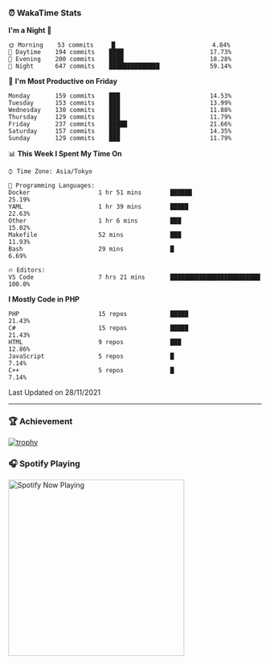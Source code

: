 ### ⏰ WakaTime Stats


<!--START_SECTION:waka-->
**I'm a Night 🦉** 

```text
🌞 Morning    53 commits     █                           4.84% 
🌆 Daytime    194 commits    ████                        17.73% 
🌃 Evening    200 commits    ████                        18.28% 
🌙 Night      647 commits    ██████████████              59.14%

```
📅 **I'm Most Productive on Friday** 

```text
Monday       159 commits    ███                         14.53% 
Tuesday      153 commits    ███                         13.99% 
Wednesday    130 commits    ███                         11.88% 
Thursday     129 commits    ███                         11.79% 
Friday       237 commits    █████                       21.66% 
Saturday     157 commits    ███                         14.35% 
Sunday       129 commits    ███                         11.79%

```


📊 **This Week I Spent My Time On** 

```text
⌚︎ Time Zone: Asia/Tokyo

💬 Programming Languages: 
Docker                   1 hr 51 mins        ██████                      25.19% 
YAML                     1 hr 39 mins        █████                       22.63% 
Other                    1 hr 6 mins         ███                         15.02% 
Makefile                 52 mins             ███                         11.93% 
Bash                     29 mins             █                           6.69%

🔥 Editors: 
VS Code                  7 hrs 21 mins       █████████████████████████   100.0%

```

**I Mostly Code in PHP** 

```text
PHP                      15 repos            █████                       21.43% 
C#                       15 repos            █████                       21.43% 
HTML                     9 repos             ███                         12.86% 
JavaScript               5 repos             █                           7.14% 
C++                      5 repos             █                           7.14%

```



 Last Updated on 28/11/2021
<!--END_SECTION:waka-->

---

### 🏆 Achievement

[![trophy](https://github-profile-trophy.vercel.app/?username=Slime-hatena&theme=flat&no-bg=true&no-frame=true&column=8)](https://github.com/ryo-ma/github-profile-trophy)

### 🎧 Spotify Playing

[<img src="https://spotify-now-playing-slime-hatena.vercel.app/api/spotify-playing" alt="Spotify Now Playing" width="350" />](https://open.spotify.com/user/slime_hatena)

<!--
**Slime-hatena/Slime-hatena** is a ✨ _special_ ✨ repository because its `README.md` (this file) appears on your GitHub profile.

Here are some ideas to get you started:

- 🔭 I’m currently working on ...
- 🌱 I’m currently learning ...
- 👯 I’m looking to collaborate on ...
- 🤔 I’m looking for help with ...
- 💬 Ask me about ...
- 📫 How to reach me: ...
- 😄 Pronouns: ...
- ⚡ Fun fact: ...
-->

